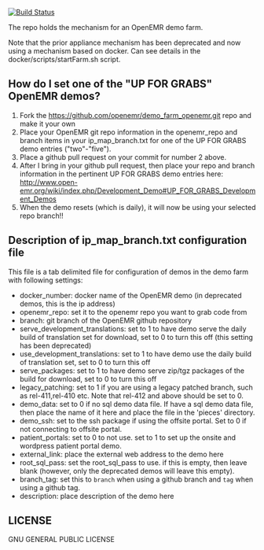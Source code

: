 [![Build Status](https://travis-ci.org/openemr/demo_farm_openemr.svg?branch=master)](https://travis-ci.org/openemr/demo_farm_openemr)

The repo holds the mechanism for an OpenEMR demo farm.

Note that the prior appliance mechanism has been deprecated and now using a mechanism
based on docker. Can see details in the docker/scripts/startFarm.sh script.

How do I set one of the "UP FOR GRABS" OpenEMR demos?
-----------------------------------------------------
1. Fork the https://github.com/openemr/demo_farm_openemr.git repo and make it your own
2. Place your OpenEMR git repo information in the openemr_repo and branch items in
   your ip_map_branch.txt for one of the UP FOR GRABS demo entries ("two"-"five").
3. Place a github pull request on your commit for number 2 above.
4. After I bring in your github pull request, then place your repo and branch
   information in the pertinent UP FOR GRABS demo entries here:
   http://www.open-emr.org/wiki/index.php/Development_Demo#UP_FOR_GRABS_Development_Demos
5. When the demo resets (which is daily), it will now be using your selected repo branch!!

Description of ip_map_branch.txt configuration file
---------------------------------------------------
This file is a tab delimited file for configuration of demos in the demo farm with following settings:
- docker_number: docker name of the OpenEMR demo (in deprecated demos, this is the ip address)
- openemr_repo: set it to the openemr repo you want to grab code from
- branch: git branch of the OpenEMR github repository
- serve_development_translations: set to 1 to have demo serve the daily build of translation set for download, set to 0 to turn this off (this setting has been deprecated)
- use_development_translations: set to 1 to have demo use the daily build of translation set, set to 0 to turn this off
- serve_packages: set to 1 to have demo serve zip/tgz packages of the build for download, set to 0 to turn this off
- legacy_patching: set to 1 if you are using a legacy patched branch, such as rel-411,rel-410 etc. Note that rel-412 and above should be set to 0.
- demo_data: set to 0 if no sql demo data file. If have a sql demo data file, then place the name of it here and place the file in the 'pieces' directory.
- demo_ssh: set to the ssh package if using the offsite portal. Set to 0 if not connecting to offsite portal.
- patient_portals: set to 0 to not use. set to 1 to set up the onsite and wordpress patient portal demo.
- external_link: place the external web address to the demo here
- root_sql_pass: set the root_sql_pass to use. if this is empty, then leave blank (however, only the deprecated demos will leave this empty).
- branch_tag: set this to `branch` when using a github branch and `tag` when using a github tag. 
- description: place description of the demo here

LICENSE
--------------------------------------
GNU GENERAL PUBLIC LICENSE
